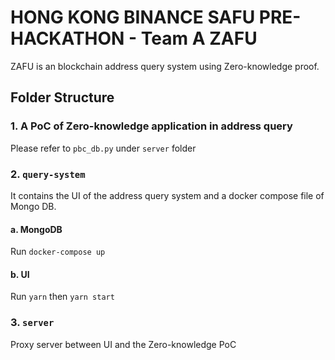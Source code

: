 # HONG KONG BINANCE SAFU PRE-HACKATHON - Team A ZAFU

ZAFU is an blockchain address query system using Zero-knowledge proof.

## Folder Structure

### 1. A PoC of Zero-knowledge application in address query

Please refer to `pbc_db.py` under `server` folder

### 2. `query-system`

It contains the UI of the address query system and a docker compose file of Mongo DB.

#### a. MongoDB

Run `docker-compose up`

#### b. UI

Run `yarn` then `yarn start`


### 3. `server`

Proxy server between UI and the Zero-knowledge PoC

